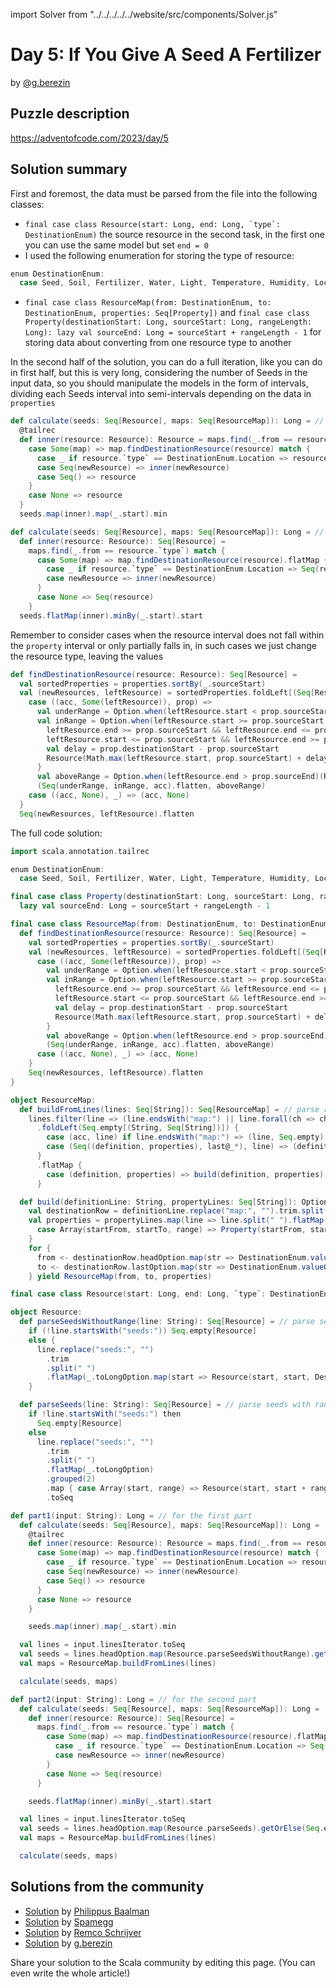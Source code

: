 import Solver from "../../../../../website/src/components/Solver.js"

# Day 5: If You Give A Seed A Fertilizer

by [@g.berezin](https://github.com/GrigoriiBerezin)

## Puzzle description

https://adventofcode.com/2023/day/5

## Solution summary

First and foremost, the data must be parsed from the file into the following classes:
- ```final case class Resource(start: Long, end: Long, `type`: DestinationEnum)``` the source resource in the second task, in the first one you can use the same model but set `end = 0`
- I used the following enumeration for storing the type of resource:
```scala
enum DestinationEnum:
  case Seed, Soil, Fertilizer, Water, Light, Temperature, Humidity, Location
```
- ```final case class ResourceMap(from: DestinationEnum, to: DestinationEnum, properties: Seq[Property])``` and ```final case class Property(destinationStart: Long, sourceStart: Long, rangeLength: Long):
  lazy val sourceEnd: Long = sourceStart + rangeLength - 1``` for storing data about converting from one resource type to another

In the second half of the solution, you can do a full iteration, like you can do in first half, but this is very long,
considering the number of Seeds in the input data, so you should manipulate the models in the form of intervals,
dividing each Seeds interval into semi-intervals depending on the data in `properties`
```scala
def calculate(seeds: Seq[Resource], maps: Seq[ResourceMap]): Long = // for the first part
  @tailrec
  def inner(resource: Resource): Resource = maps.find(_.from == resource.`type`) match {
    case Some(map) => map.findDestinationResource(resource) match {
      case _ if resource.`type` == DestinationEnum.Location => resource
      case Seq(newResource) => inner(newResource)
      case Seq() => resource
    }
    case None => resource
  }
  seeds.map(inner).map(_.start).min

def calculate(seeds: Seq[Resource], maps: Seq[ResourceMap]): Long = // for the second part
  def inner(resource: Resource): Seq[Resource] =
    maps.find(_.from == resource.`type`) match {
      case Some(map) => map.findDestinationResource(resource).flatMap {
        case _ if resource.`type` == DestinationEnum.Location => Seq(resource)
        case newResource => inner(newResource)
      }
      case None => Seq(resource)
    }
  seeds.flatMap(inner).minBy(_.start).start
```
Remember to consider cases when the resource interval does not fall within the `property`
interval or only partially falls in, in such cases we just change the resource type, leaving the values
```scala
def findDestinationResource(resource: Resource): Seq[Resource] =
  val sortedProperties = properties.sortBy(_.sourceStart)
  val (newResources, leftResource) = sortedProperties.foldLeft[(Seq[Resource], Option[Resource])]((Seq.empty[Resource], Some(resource))) {
    case ((acc, Some(leftResource)), prop) =>
      val underRange = Option.when(leftResource.start < prop.sourceStart)(Resource(leftResource.start, Math.min(prop.sourceStart - 1, leftResource.end), to))
      val inRange = Option.when(leftResource.start >= prop.sourceStart && leftResource.start <= prop.sourceEnd ||
        leftResource.end >= prop.sourceStart && leftResource.end <= prop.sourceEnd ||
        leftResource.start <= prop.sourceStart && leftResource.end >= prop.sourceEnd) {
        val delay = prop.destinationStart - prop.sourceStart
        Resource(Math.max(leftResource.start, prop.sourceStart) + delay, Math.min(leftResource.end, prop.sourceEnd) + delay, to)
      }
      val aboveRange = Option.when(leftResource.end > prop.sourceEnd)(Resource(Math.max(leftResource.start, prop.sourceEnd + 1), leftResource.end, to))
      (Seq(underRange, inRange, acc).flatten, aboveRange)
    case ((acc, None), _) => (acc, None)
  }
  Seq(newResources, leftResource).flatten
```

The full code solution:
```scala
import scala.annotation.tailrec

enum DestinationEnum:
  case Seed, Soil, Fertilizer, Water, Light, Temperature, Humidity, Location

final case class Property(destinationStart: Long, sourceStart: Long, rangeLength: Long):
  lazy val sourceEnd: Long = sourceStart + rangeLength - 1

final case class ResourceMap(from: DestinationEnum, to: DestinationEnum, properties: Seq[Property]) {
  def findDestinationResource(resource: Resource): Seq[Resource] =
    val sortedProperties = properties.sortBy(_.sourceStart)
    val (newResources, leftResource) = sortedProperties.foldLeft[(Seq[Resource], Option[Resource])]((Seq.empty[Resource], Some(resource))) {
      case ((acc, Some(leftResource)), prop) =>
        val underRange = Option.when(leftResource.start < prop.sourceStart)(Resource(leftResource.start, Math.min(prop.sourceStart - 1, leftResource.end), to))
        val inRange = Option.when(leftResource.start >= prop.sourceStart && leftResource.start <= prop.sourceEnd ||
          leftResource.end >= prop.sourceStart && leftResource.end <= prop.sourceEnd ||
          leftResource.start <= prop.sourceStart && leftResource.end >= prop.sourceEnd) {
          val delay = prop.destinationStart - prop.sourceStart
          Resource(Math.max(leftResource.start, prop.sourceStart) + delay, Math.min(leftResource.end, prop.sourceEnd) + delay, to)
        }
        val aboveRange = Option.when(leftResource.end > prop.sourceEnd)(Resource(Math.max(leftResource.start, prop.sourceEnd + 1), leftResource.end, to))
        (Seq(underRange, inRange, acc).flatten, aboveRange)
      case ((acc, None), _) => (acc, None)
    }
    Seq(newResources, leftResource).flatten
}

object ResourceMap:
  def buildFromLines(lines: Seq[String]): Seq[ResourceMap] = // parse resource maps from lines
    lines.filter(line => (line.endsWith("map:") || line.forall(ch => ch.isDigit || ch.isSpaceChar)) && !line.isBlank)
      .foldLeft(Seq.empty[(String, Seq[String])]) {
        case (acc, line) if line.endsWith("map:") => (line, Seq.empty) +: acc
        case (Seq((definition, properties), last@_*), line) => (definition, line +: properties) +: last
      }
      .flatMap {
        case (definition, properties) => build(definition, properties)
      }

  def build(definitionLine: String, propertyLines: Seq[String]): Option[ResourceMap] =
    val destinationRow = definitionLine.replace("map:", "").trim.split("-to-")
    val properties = propertyLines.map(line => line.split(" ").flatMap(_.toLongOption)).collect {
      case Array(startFrom, startTo, range) => Property(startFrom, startTo, range)
    }
    for {
      from <- destinationRow.headOption.map(str => DestinationEnum.valueOf(str.capitalize))
      to <- destinationRow.lastOption.map(str => DestinationEnum.valueOf(str.capitalize))
    } yield ResourceMap(from, to, properties)

final case class Resource(start: Long, end: Long, `type`: DestinationEnum)

object Resource:
  def parseSeedsWithoutRange(line: String): Seq[Resource] = // parse seeds without range
    if (!line.startsWith("seeds:")) Seq.empty[Resource]
    else {
      line.replace("seeds:", "")
        .trim
        .split(" ")
        .flatMap(_.toLongOption.map(start => Resource(start, start, DestinationEnum.Seed)))
    }

  def parseSeeds(line: String): Seq[Resource] = // parse seeds with range
    if !line.startsWith("seeds:") then
      Seq.empty[Resource]
    else
      line.replace("seeds:", "")
        .trim
        .split(" ")
        .flatMap(_.toLongOption)
        .grouped(2)
        .map { case Array(start, range) => Resource(start, start + range - 1, DestinationEnum.Seed) }
        .toSeq

def part1(input: String): Long = // for the first part
  def calculate(seeds: Seq[Resource], maps: Seq[ResourceMap]): Long =
    @tailrec
    def inner(resource: Resource): Resource = maps.find(_.from == resource.`type`) match {
      case Some(map) => map.findDestinationResource(resource) match {
        case _ if resource.`type` == DestinationEnum.Location => resource
        case Seq(newResource) => inner(newResource)
        case Seq() => resource
      }
      case None => resource
    }

    seeds.map(inner).map(_.start).min

  val lines = input.linesIterator.toSeq
  val seeds = lines.headOption.map(Resource.parseSeedsWithoutRange).getOrElse(Seq.empty)
  val maps = ResourceMap.buildFromLines(lines)

  calculate(seeds, maps)

def part2(input: String): Long = // for the second part
  def calculate(seeds: Seq[Resource], maps: Seq[ResourceMap]): Long =
    def inner(resource: Resource): Seq[Resource] =
      maps.find(_.from == resource.`type`) match {
        case Some(map) => map.findDestinationResource(resource).flatMap {
          case _ if resource.`type` == DestinationEnum.Location => Seq(resource)
          case newResource => inner(newResource)
        }
        case None => Seq(resource)
      }

    seeds.flatMap(inner).minBy(_.start).start

  val lines = input.linesIterator.toSeq
  val seeds = lines.headOption.map(Resource.parseSeeds).getOrElse(Seq.empty)
  val maps = ResourceMap.buildFromLines(lines)

  calculate(seeds, maps)
```

## Solutions from the community

- [Solution](https://github.com/Philippus/adventofcode/blob/main/src/main/scala/adventofcode2023/day5/Day5.scala) by [Philippus Baalman](https://github.com/philippus)
- [Solution](https://github.com/spamegg1/advent-of-code-2023-scala/blob/solutions/05.worksheet.sc#L164) by [Spamegg](https://github.com/spamegg1)
- [Solution](https://github.com/RemcoSchrijver/advent-of-code/blob/main/2023/src/day05.scala) by [Remco Schrijver](https://github.com/RemcoSchrijver)
- [Solution](https://github.com/GrigoriiBerezin/advent_code_2023/blob/master/task05_scala3/src/main/scala/Task05.scala) by [g.berezin](https://github.com/GrigoriiBerezin)

Share your solution to the Scala community by editing this page. (You can even write the whole article!)
